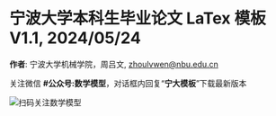 # 宁波大学本科生毕业论文 LaTex 模板 V1.1, 2024/05/24

**作者**: 宁波大学机械学院，周吕文, zhoulvwen@nbu.edu.cn

关注微信 **#公众号:数学模型**，对话框内回复“**宁大模板**”下载最新版本

![扫码关注数学模型](https://avatars3.githubusercontent.com/u/56642120?s=200&v=4)

